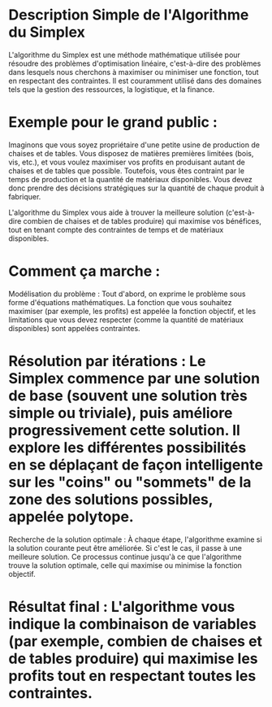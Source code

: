 # Description Simple de l'Algorithme du Simplex
L'algorithme du Simplex est une méthode mathématique utilisée pour résoudre des problèmes d'optimisation linéaire, c'est-à-dire des problèmes dans lesquels nous cherchons à maximiser ou minimiser une fonction, tout en respectant des contraintes. Il est couramment utilisé dans des domaines tels que la gestion des ressources, la logistique, et la finance.

# Exemple pour le grand public :
Imaginons que vous soyez propriétaire d'une petite usine de production de chaises et de tables. Vous disposez de matières premières limitées (bois, vis, etc.), et vous voulez maximiser vos profits en produisant autant de chaises et de tables que possible. Toutefois, vous êtes contraint par le temps de production et la quantité de matériaux disponibles. Vous devez donc prendre des décisions stratégiques sur la quantité de chaque produit à fabriquer.

L'algorithme du Simplex vous aide à trouver la meilleure solution (c'est-à-dire combien de chaises et de tables produire) qui maximise vos bénéfices, tout en tenant compte des contraintes de temps et de matériaux disponibles.

# Comment ça marche :
Modélisation du problème : Tout d'abord, on exprime le problème sous forme d'équations mathématiques. La fonction que vous souhaitez maximiser (par exemple, les profits) est appelée la fonction objectif, et les limitations que vous devez respecter (comme la quantité de matériaux disponibles) sont appelées contraintes.

# Résolution par itérations : Le Simplex commence par une solution de base (souvent une solution très simple ou triviale), puis améliore progressivement cette solution. Il explore les différentes possibilités en se déplaçant de façon intelligente sur les "coins" ou "sommets" de la zone des solutions possibles, appelée polytope.

Recherche de la solution optimale : À chaque étape, l'algorithme examine si la solution courante peut être améliorée. Si c'est le cas, il passe à une meilleure solution. Ce processus continue jusqu'à ce que l'algorithme trouve la solution optimale, celle qui maximise ou minimise la fonction objectif.

# Résultat final : L'algorithme vous indique la combinaison de variables (par exemple, combien de chaises et de tables produire) qui maximise les profits tout en respectant toutes les contraintes.

